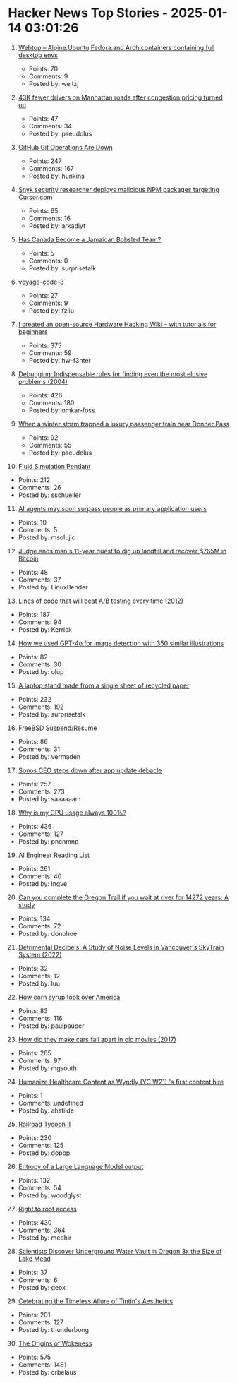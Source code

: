 # Hacker News Top Stories - 2025-01-14 03:01:26

1. [Webtop – Alpine,Ubuntu,Fedora,and Arch containers containing full desktop envs](https://docs.linuxserver.io/images/docker-webtop/)
   - Points: 70
   - Comments: 9
   - Posted by: weitzj

2. [43K fewer drivers on Manhattan roads after congestion pricing turned on](https://gothamist.com/news/43k-fewer-drivers-on-manhattan-roads-after-congestion-pricing-turned-on-mta-says)
   - Points: 47
   - Comments: 34
   - Posted by: pseudolus

3. [GitHub Git Operations Are Down](https://www.githubstatus.com/incidents/qd96yfgvmcf9)
   - Points: 247
   - Comments: 167
   - Posted by: hunkins

4. [Snyk security researcher deploys malicious NPM packages targeting Cursor.com](https://sourcecodered.com/snyk-malicious-npm-package/)
   - Points: 65
   - Comments: 16
   - Posted by: arkadiyt

5. [Has Canada Become a Jamaican Bobsled Team?](https://jaymartin.substack.com/p/has-canada-become-a-jamaican-bobsled)
   - Points: 5
   - Comments: 0
   - Posted by: surprisetalk

6. [voyage-code-3](https://blog.voyageai.com/2024/12/04/voyage-code-3/)
   - Points: 27
   - Comments: 9
   - Posted by: fzliu

7. [I created an open-source Hardware Hacking Wiki – with tutorials for beginners](https://www.hardbreak.wiki)
   - Points: 375
   - Comments: 59
   - Posted by: hw-f3nter

8. [Debugging: Indispensable rules for finding even the most elusive problems (2004)](https://dwheeler.com/essays/debugging-agans.html)
   - Points: 426
   - Comments: 180
   - Posted by: omkar-foss

9. [When a winter storm trapped a luxury passenger train near Donner Pass](https://www.smithsonianmag.com/history/when-a-deadly-winter-storm-trapped-a-luxury-passenger-train-near-the-donner-pass-for-three-days-180985782/)
   - Points: 92
   - Comments: 55
   - Posted by: pseudolus

10. [Fluid Simulation Pendant](https://mitxela.com/projects/fluid-pendant)
   - Points: 212
   - Comments: 26
   - Posted by: sschueller

11. [AI agents may soon surpass people as primary application users](https://www.zdnet.com/article/ai-agents-may-soon-surpass-people-as-primary-application-users/)
   - Points: 10
   - Comments: 5
   - Posted by: msolujic

12. [Judge ends man's 11-year quest to dig up landfill and recover $765M in Bitcoin](https://arstechnica.com/tech-policy/2025/01/judge-ends-mans-11-year-quest-to-dig-up-landfill-and-recover-765m-in-bitcoin/)
   - Points: 48
   - Comments: 37
   - Posted by: LinuxBender

13. [Lines of code that will beat A/B testing every time (2012)](https://stevehanov.ca/blog/index.php?id=132)
   - Points: 187
   - Comments: 94
   - Posted by: Kerrick

14. [How we used GPT-4o for image detection with 350 similar illustrations](https://olup-blog.pages.dev/stories/image-detection-cars)
   - Points: 82
   - Comments: 30
   - Posted by: olup

15. [A laptop stand made from a single sheet of recycled paper](https://www.core77.com/posts/134948/A-Laptop-Stand-Made-from-a-Single-Sheet-of-Recycled-Paper)
   - Points: 232
   - Comments: 192
   - Posted by: surprisetalk

16. [FreeBSD Suspend/Resume](https://vermaden.wordpress.com/2025/01/11/freebsd-suspend-resume/)
   - Points: 86
   - Comments: 31
   - Posted by: vermaden

17. [Sonos CEO steps down after app update debacle](https://www.reuters.com/business/retail-consumer/sonos-ceo-patrick-spence-steps-down-after-app-update-debacle-2025-01-13/)
   - Points: 257
   - Comments: 273
   - Posted by: saaaaaam

18. [Why is my CPU usage always 100%?](https://www.downtowndougbrown.com/2024/04/why-is-my-cpu-usage-always-100-upgrading-my-chumby-8-kernel-part-9/)
   - Points: 436
   - Comments: 127
   - Posted by: pncnmnp

19. [AI Engineer Reading List](https://www.latent.space/p/2025-papers)
   - Points: 261
   - Comments: 40
   - Posted by: ingve

20. [Can you complete the Oregon Trail if you wait at river for 14272 years: A study](https://moral.net.au/writing/2025/01/11/waiting_for_oregon/)
   - Points: 134
   - Comments: 72
   - Posted by: donohoe

21. [Detrimental Decibels: A Study of Noise Levels in Vancouver's SkyTrain System (2022)](https://open.library.ubc.ca/media/stream/pdf/51869/1.0421693/5)
   - Points: 32
   - Comments: 12
   - Posted by: luu

22. [How corn syrup took over America](https://thehustle.co/originals/how-corn-syrup-took-over-america)
   - Points: 83
   - Comments: 116
   - Posted by: paulpauper

23. [How did they make cars fall apart in old movies (2017)](https://movies.stackexchange.com/questions/79161/how-did-they-make-cars-fall-apart-in-old-movies)
   - Points: 265
   - Comments: 97
   - Posted by: mgsouth

24. [Humanize Healthcare Content as Wyndly (YC W21) 's first content hire](https://app.dover.com/apply/Wyndly/008f0389-988d-4b63-87c1-026b7b20c6fa/?rs=76643084)
   - Points: 1
   - Comments: undefined
   - Posted by: ahstilde

25. [Railroad Tycoon II](https://www.filfre.net/2025/01/railroad-tycoon-ii/)
   - Points: 230
   - Comments: 125
   - Posted by: doppp

26. [Entropy of a Large Language Model output](https://nikkin.dev/blog/llm-entropy.html)
   - Points: 132
   - Comments: 54
   - Posted by: woodglyst

27. [Right to root access](https://medhir.com/blog/right-to-root-access)
   - Points: 430
   - Comments: 364
   - Posted by: medhir

28. [Scientists Discover Underground Water Vault in Oregon 3x the Size of Lake Mead](https://scitechdaily.com/scientists-discover-a-massive-underground-water-vault-in-oregon-3x-the-size-of-lake-mead/)
   - Points: 37
   - Comments: 6
   - Posted by: geox

29. [Celebrating the Timeless Allure of Tintin's Aesthetics](https://collegetowns.substack.com/p/celebrating-the-timeless-allure-of)
   - Points: 201
   - Comments: 127
   - Posted by: thunderbong

30. [The Origins of Wokeness](https://paulgraham.com/woke.html)
   - Points: 575
   - Comments: 1481
   - Posted by: crbelaus

